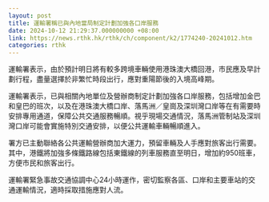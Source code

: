 ```yaml
---
layout: post
title: 運輸署稱已與內地當局制定計劃加強各口岸服務
date: 2024-10-12 21:29:37.000000000 +08:00
link: https://news.rthk.hk/rthk/ch/component/k2/1774240-20241012.htm
categories: rthk
---
```


運輸署表示，由於預計明日將有較多跨境車輛使用港珠澳大橋回港，市民應及早計劃行程，盡量選擇於非繁忙時段出行，應對重陽節後的入境高峰期。

運輸署表示，已與相關內地單位及營辦商制定計劃加強各口岸服務，包括增加金巴和皇巴的班次，以及在港珠澳大橋口岸、落馬洲／皇崗及深圳灣口岸等在有需要時安排專用通道，保障公共交通服務暢順。視乎現場交通情況，落馬洲管制站及深圳灣口岸可能會實施特別交通安排，以便公共運輸車輛暢順進入。

署方已主動聯絡各公共運輸營辦商加大運力，預留車輛及人手應對旅客出行需要。其中，港鐵將加強多條鐵路線包括東鐵線的列車服務直至明日，增加約950班車，方便市民和旅客出行。

運輸署緊急事故交通協調中心24小時運作，密切監察各區、口岸和主要車站的交通運輸情況，適時採取措施應對人流。
